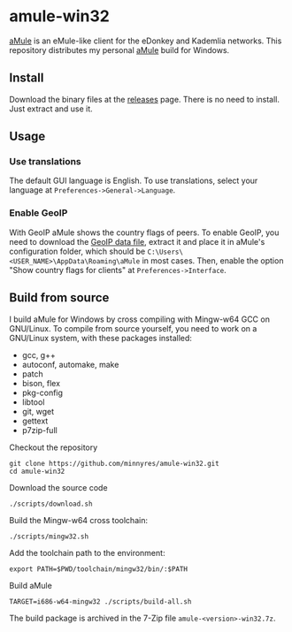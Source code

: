 # amule-win32

[aMule](https://github.com/amule-project/amule) is an eMule-like client for the eDonkey and Kademlia networks. This repository distributes my personal [aMule](https://github.com/amule-project/amule) build for Windows.

## Install

Download the binary files at the [releases](https://github.com/minnyres/amule-win32/releases/) page. There is no need to install. Just extract and use it. 

## Usage

### Use translations

The default GUI language is English. To use translations, select your language at `Preferences->General->Language`.

### Enable GeoIP

With GeoIP aMule shows the country flags of peers. To enable GeoIP, you need to download the [GeoIP data file](https://mailfud.org/geoip-legacy/GeoIP.dat.gz), extract it and place it in aMule's configuration folder, which should be `C:\Users\<USER_NAME>\AppData\Roaming\aMule` in most cases. Then, enable the option "Show country flags for clients" at `Preferences->Interface`.

## Build from source

I build aMule for Windows by cross compiling with Mingw-w64 GCC on GNU/Linux. To compile from source yourself, you need to work on a GNU/Linux system, with these packages installed:
 + gcc, g++
 + autoconf, automake, make
 + patch
 + bison, flex
 + pkg-config
 + libtool
 + git, wget 
 + gettext 
 + p7zip-full 

Checkout the repository

    git clone https://github.com/minnyres/amule-win32.git
    cd amule-win32
    
Download the source code

    ./scripts/download.sh

Build the Mingw-w64 cross toolchain:

    ./scripts/mingw32.sh
    
Add the toolchain path to the environment:

    export PATH=$PWD/toolchain/mingw32/bin/:$PATH

Build aMule 

    TARGET=i686-w64-mingw32 ./scripts/build-all.sh

The build package is archived in the 7-Zip file `amule-<version>-win32.7z`.
